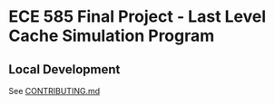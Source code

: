 # ECE 585 Final Project - Last Level Cache Simulation Program

## Local Development

See [CONTRIBUTING.md](docs/CONTRIBUTING.md)
